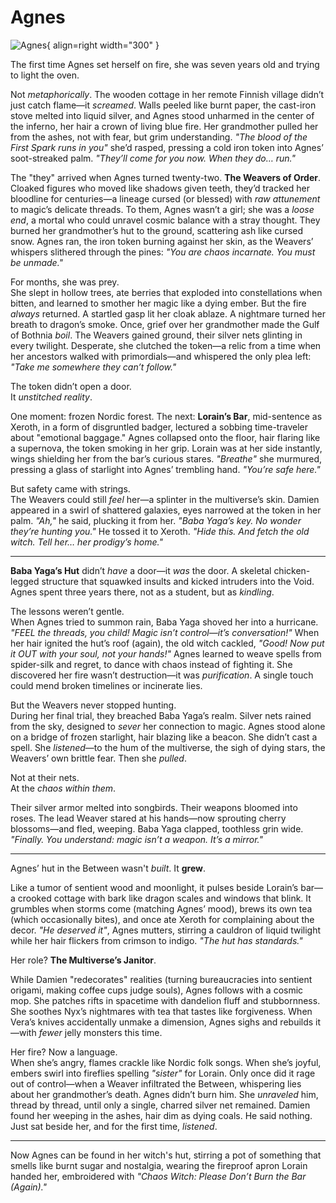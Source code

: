 # Agnes

![Agnes](../assets/images/Agnes.png){ align=right width="300" }

The first time Agnes set herself on fire, she was seven years old and trying to light the oven.  

Not *metaphorically*. The wooden cottage in her remote Finnish village didn’t just catch flame—it *screamed*. Walls peeled like burnt paper, the cast-iron stove melted into liquid silver, and Agnes stood unharmed in the center of the inferno, her hair a crown of living blue fire. Her grandmother pulled her from the ashes, not with fear, but grim understanding. *"The blood of the First Spark runs in you"* she’d rasped, pressing a cold iron token into Agnes’ soot-streaked palm. *"They’ll come for you now. When they do… run."*  

The "they" arrived when Agnes turned twenty-two. **The Weavers of Order**. Cloaked figures who moved like shadows given teeth, they’d tracked her bloodline for centuries—a lineage cursed (or blessed) with *raw attunement* to magic’s delicate threads. To them, Agnes wasn’t a girl; she was a *loose end*, a mortal who could unravel cosmic balance with a stray thought. They burned her grandmother’s hut to the ground, scattering ash like cursed snow. Agnes ran, the iron token burning against her skin, as the Weavers’ whispers slithered through the pines: *"You are chaos incarnate. You must be unmade."*  

For months, she was prey.  
She slept in hollow trees, ate berries that exploded into constellations when bitten, and learned to smother her magic like a dying ember. But the fire *always* returned. A startled gasp lit her cloak ablaze. A nightmare turned her breath to dragon’s smoke. Once, grief over her grandmother made the Gulf of Bothnia *boil*. The Weavers gained ground, their silver nets glinting in every twilight. Desperate, she clutched the token—a relic from a time when her ancestors walked with primordials—and whispered the only plea left: *"Take me somewhere they can’t follow."*  

The token didn’t open a door.  
It *unstitched reality*.  

One moment: frozen Nordic forest. The next: **Lorain’s Bar**, mid-sentence as Xeroth, in a form of disgruntled badger, lectured a sobbing time-traveler about "emotional baggage." Agnes collapsed onto the floor, hair flaring like a supernova, the token smoking in her grip. Lorain was at her side instantly, wings shielding her from the bar’s curious stares. *"Breathe"* she murmured, pressing a glass of starlight into Agnes’ trembling hand. *"You’re safe here."*  

But safety came with strings.  
The Weavers could still *feel* her—a splinter in the multiverse’s skin. Damien appeared in a swirl of shattered galaxies, eyes narrowed at the token in her palm. *"Ah,"* he said, plucking it from her. *"Baba Yaga’s key. No wonder they’re hunting you."* He tossed it to Xeroth. *"Hide this. And fetch the old witch. Tell her… her prodigy’s home."*  

---  

**Baba Yaga’s Hut** didn’t *have* a door—it *was* the door. A skeletal chicken-legged structure that squawked insults and kicked intruders into the Void. Agnes spent three years there, not as a student, but as *kindling*.  

The lessons weren’t gentle.  
When Agnes tried to summon rain, Baba Yaga shoved her into a hurricane. *"FEEL the threads, you *child*! Magic isn’t *control*—it’s *conversation*!"* When her hair ignited the hut’s roof (again), the old witch cackled, *"Good! Now put it OUT with your *soul*, not your hands!"* Agnes learned to weave spells from spider-silk and regret, to dance with chaos instead of fighting it. She discovered her fire wasn’t destruction—it was *purification*. A single touch could mend broken timelines or incinerate lies.  

But the Weavers never stopped hunting.  
During her final trial, they breached Baba Yaga’s realm. Silver nets rained from the sky, designed to *sever* her connection to magic. Agnes stood alone on a bridge of frozen starlight, hair blazing like a beacon. She didn’t cast a spell. She *listened*—to the hum of the multiverse, the sigh of dying stars, the Weavers’ own brittle fear. Then she *pulled*.  

Not at their nets.  
At the *chaos within them*.  

Their silver armor melted into songbirds. Their weapons bloomed into roses. The lead Weaver stared at his hands—now sprouting cherry blossoms—and fled, weeping. Baba Yaga clapped, toothless grin wide. *"Finally. You understand: magic isn’t a weapon. It’s a *mirror*."*  

---  

Agnes’ hut in the Between wasn't *built*. It **grew**.  

Like a tumor of sentient wood and moonlight, it pulses beside Lorain’s bar—a crooked cottage with bark like dragon scales and windows that blink. It grumbles when storms come (matching Agnes’ mood), brews its own tea (which occasionally bites), and once ate Xeroth for complaining about the decor. *"He deserved it"*, Agnes mutters, stirring a cauldron of liquid twilight while her hair flickers from crimson to indigo. *"The hut has standards."*  

Her role? **The Multiverse’s Janitor**.  

While Damien "redecorates" realities (turning bureaucracies into sentient origami, making coffee cups judge souls), Agnes follows with a cosmic mop. She patches rifts in spacetime with dandelion fluff and stubbornness. She soothes Nyx’s nightmares with tea that tastes like forgiveness. When Vera’s knives accidentally unmake a dimension, Agnes sighs and rebuilds it—with *fewer* jelly monsters this time.  

Her fire? Now a language.  
When she’s angry, flames crackle like Nordic folk songs. When she’s joyful, embers swirl into fireflies spelling *"sister"* for Lorain. Only once did it rage out of control—when a Weaver infiltrated the Between, whispering lies about her grandmother’s death. Agnes didn’t burn him. She *unraveled* him, thread by thread, until only a single, charred silver net remained. Damien found her weeping in the ashes, hair dim as dying coals. He said nothing. Just sat beside her, and for the first time, *listened*.  

---  

Now Agnes can be found in her witch's hut, stirring a pot of something that smells like burnt sugar and nostalgia, wearing the fireproof apron Lorain handed her, embroidered with *"Chaos Witch: Please Don’t Burn the Bar (Again)."*
